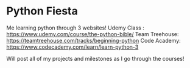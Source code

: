 # Python Fiesta
   Me learning python through 3 websites! 
   Udemy Class : https://www.udemy.com/course/the-python-bible/
   Team Treehouse: https://teamtreehouse.com/tracks/beginning-python
   Code Academy: https://www.codecademy.com/learn/learn-python-3
   
   Will post all of my projects and milestones as I go through the courses!
